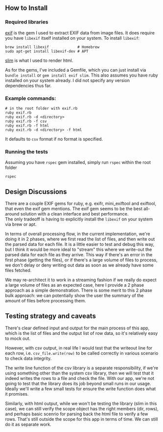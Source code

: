 ## How to Install

### Required libraries

[exif](https://github.com/tonytonyjan/exif) is the gem I used to extract EXIF data from image files.  It does require you have `libexif` itself installed on your system.
To install `libexif`:

```
brew install libexif             # Homebrew
sudo apt-get install libexif-dev # APT
```


[slim](https://github.com/slim-template/slim) is what I used to render html.


As for the gems, I've included a Gemfile, which you can just install via `bundle install` or `gem install exif slim`.
This also assumes you have ruby installed on your system already.
I did not specify any version dependencies thus far.


### Example commands:

```
# in the root folder with exif.rb
ruby exif.rb
ruby exif.rb -d <directory>
ruby exif.rb -f csv
ruby exif.rb -f html
ruby exit.rb -d <directory> -f html
```

It defaults to `csv` format if no format is specified.


### Running the tests

Assuming you have `rspec` gem installed, simply run `rspec` within the root folder

```
rspec
```


## Design Discussions

There are a couple EXIF gems for ruby, e.g. exifr, mini_exiftool and exiftool, that even the exif gem mentions.
The exif gem seems to be the best all-around solution with a clean interface and best performance.  
The only tradeoff is having to explicitly install the `libexif` on your system via brew or apt.


In terms of overall processing flow, in the current implementation, we're doing it in 2 phases, where we first read the list of files, and then write out the parsed data for each file.
It is a little easier to test and debug this way, but I think it would be more ideal to "stream" this where we write-out the parsed data for each file as they arrive.
This way if there's an error in the first phase (getting the files), or if there's a large volume of files to process, we don't delay or deny writing out data as soon as we already have some files fetched.


We may re-architect it to work in a streaming fashion if we really do expect a large volume of files as an expected case, here I provide a 2 phase approach as a simple demonstration.
There is some merit to this 2 phase bulk approach: we can potentially show the user the summary of the amount of files before processing them.



## Testing strategy and caveats

There's clear defined input and output for the main process of this app, which is the list of files and the output list of row data, so it's relatively easy to mock out.


However, with csv output, in real life I would test that the writeout line for each row, i.e. `csv_file.write(row)` to be called correctly in various scenario to check data integrity.

The write line function of the csv library is a separate responsibility, if we're using something other than the system csv library, then we will test that it indeed writes the rows to a file and check the file.
With our app, we're not going to test that the library does its job beyond small runs in our usage.  Ideally we'll write a few small tests for ensure the write function does what it promises.


Similarly, with html output, while we won't be testing the library (slim in this case), we can still verify the scope object has the right members (dir, rows), and perhaps basic scenrio for parsing back the html file to verify a few rows.
That's still outside the scope for this app in terms of time.  We can still do it as separate work.

